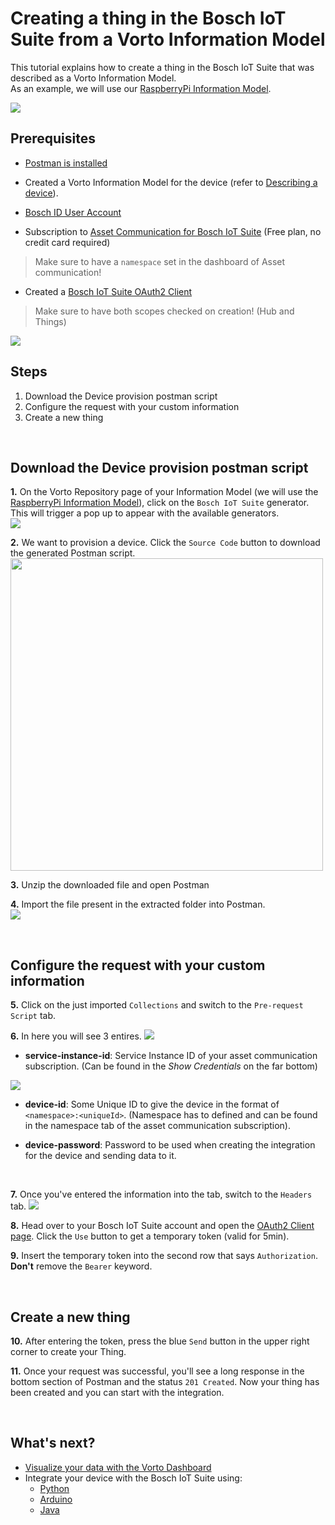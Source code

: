 # Creating a thing in the Bosch IoT Suite from a Vorto Information Model

This tutorial explains how to create a thing in the Bosch IoT Suite that was described as a Vorto Information Model.   
As an example, we will use our [RaspberryPi Information Model](https://vorto.eclipse.org/#/details/org.eclipse.vorto.tutorials:RaspberryPi:1.0.0). 

<img src="../images/tutorials/create_thing/raspbi_IM.png" />

<br />

## Prerequisites

* [Postman is installed](https://www.getpostman.com/downloads/)

* Created a Vorto Information Model for the device (refer to [Describing a device](./describe_device-in-5min.md)).

* [Bosch ID User Account](https://accounts.bosch-iot-suite.com)

* Subscription to [Asset Communication for Bosch IoT Suite](https://www.bosch-iot-suite.com/asset-communication/) (Free plan, no credit card required)
> Make sure to have a `namespace` set in the dashboard of Asset communication!

* Created a [Bosch IoT Suite OAuth2 Client](https://accounts.bosch-iot-suite.com/oauth2-clients/)
> Make sure to have both scopes checked on creation! (Hub and Things)
<img src="../images/tutorials/create_thing/oauth2_client.png" />

<br />

## Steps
1. Download the Device provision postman script
2. Configure the request with your custom information
3. Create a new thing

<br />

## Download the Device provision postman script

**1.** On the Vorto Repository page of your Information Model (we will use the [RaspberryPi Information Model](https://vorto.eclipse.org/#/details/org.eclipse.vorto.tutorials:RaspberryPi:1.0.0)), click on the `Bosch IoT Suite` generator. This will trigger a pop up to appear with the available generators.     
<img src="../images/tutorials/create_thing/code_generators.png" />

**2.** We want to provision a device. Click the `Source Code` button to download the generated Postman script.
<img src="../images/tutorials/create_thing/provision_device_dl.PNG" height="500"/>

**3.** Unzip the downloaded file and open Postman   

**4.** Import the file present in the extracted folder into Postman.   
<img src="../images/tutorials/create_thing/import_jspm.png" />

<br />

## Configure the request with your custom information

**5.** Click on the just imported `Collections` and switch to the `Pre-request Script` tab.

**6.** In here you will see 3 entires. 
<img src="../images/tutorials/create_thing/pre_requeset_script.png" />

- **service-instance-id**: Service Instance ID of your asset communication subscription. (Can be found in the *Show Credentials* on the far bottom)
<img src="../images/tutorials/create_thing/service_isntance_id.png" />

- **device-id**: Some Unique ID to give the device in the format of `<namespace>:<uniqueId>`. (Namespace has to defined and can be found in the namespace tab of the asset communication subscription).

- **device-password**: Password to be used when creating the integration for the device and sending data to it.

<br />

**7.** Once you've entered the information into the tab, switch to the `Headers` tab.
<img src="../images/tutorials/create_thing/bearer_token.png" />

**8.** Head over to your Bosch IoT Suite account and open the [OAuth2 Client page](https://accounts.bosch-iot-suite.com/oauth2-clients). Click the `Use` button to get a temporary token (valid for 5min).

**9.** Insert the temporary token into the second row that says `Authorization`. **Don't** remove the `Bearer` keyword.

<br />

## Create a new thing

**10.** After entering the token, press the blue `Send` button in the upper right corner to create your Thing.

**11.** Once your request was successful, you'll see a long response in the bottom section of Postman and the status `201 Created`. Now your thing has been created and you can start with the integration. 

<br />

## What's next?

- [Visualize your data with the Vorto Dashboard](./create_webapp_dashboard.md)
- Integrate your device with the Bosch IoT Suite using:
  - [Python](./mqtt-python.md)
  - [Arduino](./connect_esp8266.md)
  - [Java](./connect_javadevice.md)
